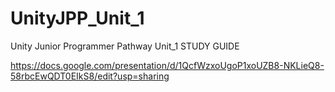 # UnityJPP_Unit_1
Unity Junior Programmer Pathway Unit_1 STUDY GUIDE


https://docs.google.com/presentation/d/1QcfWzxoUgoP1xoUZB8-NKLieQ8-58rbcEwQDT0EIkS8/edit?usp=sharing
